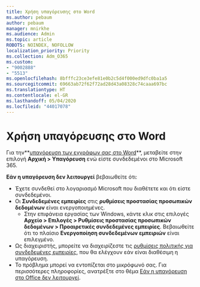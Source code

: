 ```yaml
---
title: Χρήση υπαγόρευσης στο Word
ms.author: pebaum
author: pebaum
manager: mnirkhe
ms.audience: Admin
ms.topic: article
ROBOTS: NOINDEX, NOFOLLOW
localization_priority: Priority
ms.collection: Adm_O365
ms.custom:
- "9002888"
- "5513"
ms.openlocfilehash: 8bfffc23ce3efe81e0b2c5d4f000ed9dfc0ba1a5
ms.sourcegitcommit: 69663ab72f62f72ad28d43a08328c74caaa697bc
ms.translationtype: HT
ms.contentlocale: el-GR
ms.lasthandoff: 05/04/2020
ms.locfileid: "44017078"
---
```

# <a name="use-dictation-in-word"></a>Χρήση υπαγόρευσης στο Word

Για την**[υπαγόρευση των εγγράφων σας στο Word](https://support.office.com/article/dictate-your-documents-in-word-3876e05f-3fcc-418f-b8ab-db7ce0d11d3c)**, μεταβείτε στην επιλογή **Αρχική > Υπαγόρευση** ενώ είστε συνδεδεμένοι στο Microsoft 365.

**Εάν η υπαγόρευση δεν λειτουργεί** βεβαιωθείτε ότι:

- Έχετε συνδεθεί στο λογαριασμό Microsoft που διαθέτετε και ότι είστε συνδεδεμένοι.
- Οι **Συνδεδεμένες εμπειρίες** στις **ρυθμίσεις προστασίας προσωπικών δεδομένων** είναι ενεργοποιημένες. 
    - Στην επιφάνεια εργασίας των Windows, κάντε κλικ στις επιλογές **Αρχείο > Επιλογές > Ρυθμίσεις προστασίας προσωπικών δεδομένων > Προαιρετικές συνδεδεμένες εμπειρίες**. Βεβαιωθείτε ότι το πλαίσιο **Ενεργοποίηση συνδεδεμένων εμπειριών** είναι επιλεγμένο.
- Ως διαχειριστής, μπορείτε να διαχειρίζεστε τις [ρυθμίσεις πολιτικής για συνδεδεμένες εμπειρίες](https://docs.microsoft.com/deployoffice/privacy/manage-privacy-controls#policy-settings-for-connected-experiences), που θα ελέγχουν εάν είναι διαθέσιμη η υπαγόρευση.
- Το πρόβλημα μπορεί να εντοπίζεται στο μικρόφωνό σας. Για περισσότερες πληροφορίες, ανατρέξτε στο θέμα [Εάν η υπαγόρευση στο Office δεν λειτουργεί](https://support.office.com/article/If-dictation-in-Office-isn-t-working-3a740b4a-19d5-461c-b59a-d82172707fd4#OfficeVersion=Web).
